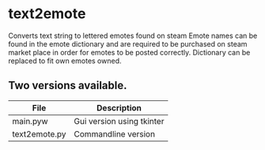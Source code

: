 # text2emote
Converts text string to lettered emotes found on steam
Emote names can be found in the emote dictionary and are required to be purchased on steam market place in order for emotes to be posted correctly.
Dictionary can be replaced to fit own emotes owned.

## Two versions available.
| File | Description |
| --- | --- |
| main.pyw | Gui version using tkinter |
| text2emote.py | Commandline version |
